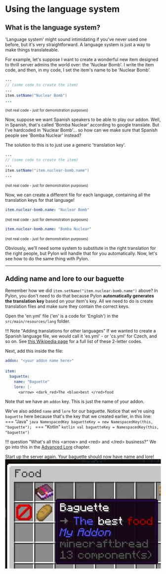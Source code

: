 # Using the language system

## What is the language system?

'Language system' might sound intimidating if you've never used one before, but it's very straightforward. A language system is just a way to make things translateable.

For example, let's suppose I want to create a wonderful new item designed to thrill server admins the world over: the 'Nuclear Bomb'. I write the item code, and then, in my code, I set the item's name to be 'Nuclear Bomb'.
```java
...
// (some code to create the item)
...
item.setName("Nuclear Bomb")
...
```
<small>(not real code - just for demonstration purposes)</small>

Now, suppose we want Spanish speakers to be able to play our addon. Well, in Spanish, that's called 'Bomba Nuclear' according to google translate. But I've hardcoded in 'Nuclear Bomb'... so how can we make sure that Spanish people see 'Bomba Nuclear' instead?

The solution to this is to just use a generic 'translation key'.
```java
...
// (some code to create the item)
...
item.setName("item.nuclear-bomb.name")
...
```
<small>(not real code - just for demonstration purposes)</small>

Now, we can create a different file for each language, containing all the translation keys for that language!
```yaml title="en.yml"
item.nuclear-bomb.name: "Nuclear Bomb"
```
<small>(not real code - just for demonstration purposes)</small>

```yaml title="es.yml"
item.nuclear-bomb.name: "Bomba Nuclear"
```
<small>(not real code - just for demonstration purposes)</small>

Obviously, we'll need some system to substitute in the right translation for the right people, but Pylon will handle that for you automatically. Now, let's see how to do the same thing with Pylon.

---

## Adding name and lore to our baguette

Remember how we did `item.setName("item.nuclear-bomb.name")` above? In Pylon, you don't need to do that because Pylon **automatically generates the translation key** based on your item's key. All we need to do is create translation files and make sure they contain the correct keys.

Open the 'en.yml' file ('en' is a code for 'English') in the `src/main/resources/lang` folder.

!!! Note "Adding translations for other languages"
    If we wanted to create a Spanish language file, we would call it 'es.yml' - or 'cs.yml' for Czech, and so on. See [this Wikipedia page](https://minecraft.wiki/w/Language) for a full list of these 2-letter codes.

Next, add this inside the file:
```yaml title="en.yml" hl_lines="3-7"
addon: "<your addon name here>"

item:
  baguette:
    name: "Baguette"
    lore: |-
      <arrow> <dark_red>The <blue>best </red>food
```

Note that we have an `addon` key. This is just the name of your addon.

We've also added `name` and `lore` for our baguette. Notice that we're using `baguette` here because that's the key that we created earlier, in this line:
=== "Java" 
    ```java
    NamespacedKey baguetteKey = new NamespacedKey(this, "baguette");
    ```
=== "Kotlin"
    ```kotlin
    val baguetteKey = NamespacedKey(this, "baguette")
    ```

!!! question "What's all this &lt;arrow&gt; and &lt;red&gt; and &lt;/red&gt; business?"
    We go into this in the [Advanced Lore] chapter.

Start up the server again. Your baguette should now have name and lore!
![Baguette with translations](img/baguette.png)

[Advanced Lore]: ../custom-items/advanced-lore.md
